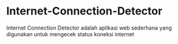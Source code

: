 # Internet-Connection-Detector
Internet Connection Detector adalah aplikasi web sederhana yang digunakan untuk mengecek status koneksi internet

